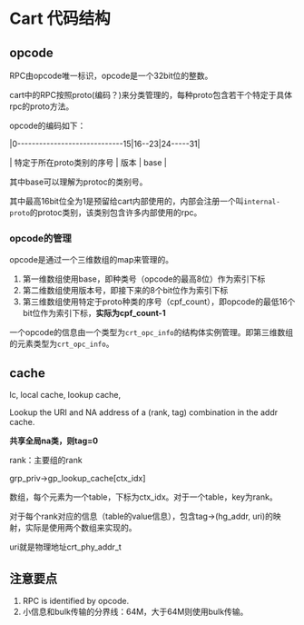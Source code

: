 # Cart 代码结构

## opcode

RPC由opcode唯一标识，opcode是一个32bit位的整数。

cart中的RPC按照proto(编码？)来分类管理的，每种proto包含若干个特定于具体rpc的proto方法。

opcode的编码如下：

|0-----------------------------15|16--23|24-----31|

| 特定于所在proto类别的序号 |  版本   | base |

其中base可以理解为protoc的类别号。

其中最高16bit位全为1是预留给cart内部使用的，内部会注册一个叫`internal-proto`的protoc类别，该类别包含许多内部使用的rpc。

### opcode的管理

opcode是通过一个三维数组的map来管理的。

1. 第一维数组使用base，即种类号（opcode的最高8位）作为索引下标
2. 第二维数组使用版本号，即接下来的8个bit位作为索引下标
3. 第三维数组使用特定于proto种类的序号（cpf_count），即opcode的最低16个bit位作为索引下标，**实际为cpf_count-1**

一个opcode的信息由一个类型为`crt_opc_info`的结构体实例管理。即第三维数组的元素类型为`crt_opc_info`。

## cache

lc, local cache, lookup cache,

Lookup the URI and NA address of a (rank, tag) combination in the addr cache.

**共享全局na类，则tag=0**

rank：主要组的rank

grp_priv->gp_lookup_cache[ctx_idx]

数组，每个元素为一个table，下标为ctx_idx。对于一个table，key为rank。

对于每个rank对应的信息（table的value信息），包含tag->(hg_addr, uri)的映射，实际是使用两个数组来实现的。

uri就是物理地址crt_phy_addr_t



## 注意要点

1. RPC is identified by opcode.
2. 小信息和bulk传输的分界线：64M，大于64M则使用bulk传输。

